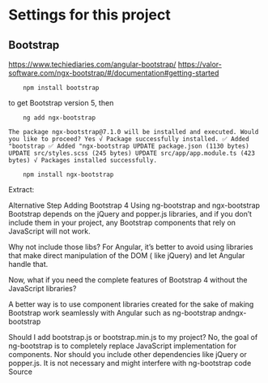 # Settings for this project

## Bootstrap

https://www.techiediaries.com/angular-bootstrap/
https://valor-software.com/ngx-bootstrap/#/documentation#getting-started

        npm install bootstrap

to get Bootstrap version 5, then

        ng add ngx-bootstrap


`The package ngx-bootstrap@7.1.0 will be installed and executed.
Would you like to proceed? Yes
√ Package successfully installed.
✅️ Added "bootstrap
✅️ Added "ngx-bootstrap
UPDATE package.json (1130 bytes)
UPDATE src/styles.scss (245 bytes)
UPDATE src/app/app.module.ts (423 bytes)
√ Packages installed successfully.`


        npm install ngx-bootstrap
 

Extract:

Alternative Step Adding Bootstrap 4 Using ng-bootstrap and ngx-bootstrap Bootstrap depends on the jQuery and popper.js
libraries, and if you don’t include them in your project, any Bootstrap components that rely on JavaScript will not
work.

Why not include those libs? For Angular, it’s better to avoid using libraries that make direct manipulation of the DOM (
like jQuery) and let Angular handle that.

Now, what if you need the complete features of Bootstrap 4 without the JavaScript libraries?

A better way is to use component libraries created for the sake of making Bootstrap work seamlessly with Angular such as
ng-bootstrap andngx-bootstrap

Should I add bootstrap.js or bootstrap.min.js to my project? No, the goal of ng-bootstrap is to completely replace
JavaScript implementation for components. Nor should you include other dependencies like jQuery or popper.js. It is not
necessary and might interfere with ng-bootstrap code Source


